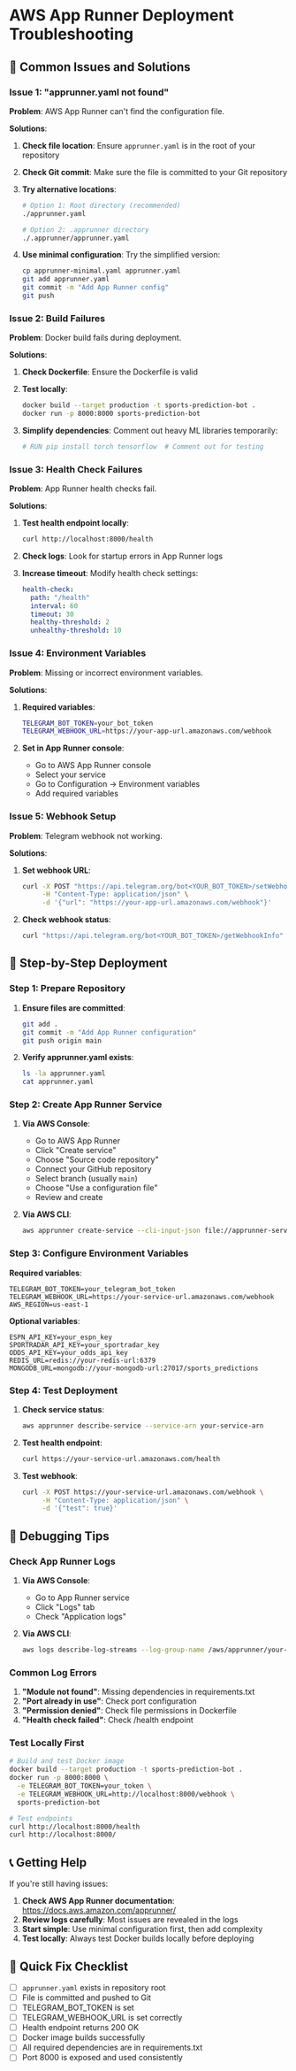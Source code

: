 # AWS App Runner Deployment Troubleshooting

## 🚨 Common Issues and Solutions

### Issue 1: "apprunner.yaml not found"

**Problem**: AWS App Runner can't find the configuration file.

**Solutions**:

1. **Check file location**: Ensure `apprunner.yaml` is in the root of your repository
2. **Check Git commit**: Make sure the file is committed to your Git repository
3. **Try alternative locations**:
   ```bash
   # Option 1: Root directory (recommended)
   ./apprunner.yaml
   
   # Option 2: .apprunner directory
   ./.apprunner/apprunner.yaml
   ```

4. **Use minimal configuration**: Try the simplified version:
   ```bash
   cp apprunner-minimal.yaml apprunner.yaml
   git add apprunner.yaml
   git commit -m "Add App Runner config"
   git push
   ```

### Issue 2: Build Failures

**Problem**: Docker build fails during deployment.

**Solutions**:

1. **Check Dockerfile**: Ensure the Dockerfile is valid
2. **Test locally**:
   ```bash
   docker build --target production -t sports-prediction-bot .
   docker run -p 8000:8000 sports-prediction-bot
   ```

3. **Simplify dependencies**: Comment out heavy ML libraries temporarily:
   ```dockerfile
   # RUN pip install torch tensorflow  # Comment out for testing
   ```

### Issue 3: Health Check Failures

**Problem**: App Runner health checks fail.

**Solutions**:

1. **Test health endpoint locally**:
   ```bash
   curl http://localhost:8000/health
   ```

2. **Check logs**: Look for startup errors in App Runner logs

3. **Increase timeout**: Modify health check settings:
   ```yaml
   health-check:
     path: "/health"
     interval: 60
     timeout: 30
     healthy-threshold: 2
     unhealthy-threshold: 10
   ```

### Issue 4: Environment Variables

**Problem**: Missing or incorrect environment variables.

**Solutions**:

1. **Required variables**:
   ```bash
   TELEGRAM_BOT_TOKEN=your_bot_token
   TELEGRAM_WEBHOOK_URL=https://your-app-url.amazonaws.com/webhook
   ```

2. **Set in App Runner console**:
   - Go to AWS App Runner console
   - Select your service
   - Go to Configuration → Environment variables
   - Add required variables

### Issue 5: Webhook Setup

**Problem**: Telegram webhook not working.

**Solutions**:

1. **Set webhook URL**:
   ```bash
   curl -X POST "https://api.telegram.org/bot<YOUR_BOT_TOKEN>/setWebhook" \
        -H "Content-Type: application/json" \
        -d '{"url": "https://your-app-url.amazonaws.com/webhook"}'
   ```

2. **Check webhook status**:
   ```bash
   curl "https://api.telegram.org/bot<YOUR_BOT_TOKEN>/getWebhookInfo"
   ```

## 🔧 Step-by-Step Deployment

### Step 1: Prepare Repository

1. **Ensure files are committed**:
   ```bash
   git add .
   git commit -m "Add App Runner configuration"
   git push origin main
   ```

2. **Verify apprunner.yaml exists**:
   ```bash
   ls -la apprunner.yaml
   cat apprunner.yaml
   ```

### Step 2: Create App Runner Service

1. **Via AWS Console**:
   - Go to AWS App Runner
   - Click "Create service"
   - Choose "Source code repository"
   - Connect your GitHub repository
   - Select branch (usually `main`)
   - Choose "Use a configuration file"
   - Review and create

2. **Via AWS CLI**:
   ```bash
   aws apprunner create-service --cli-input-json file://apprunner-service.json
   ```

### Step 3: Configure Environment Variables

**Required variables**:
```
TELEGRAM_BOT_TOKEN=your_telegram_bot_token
TELEGRAM_WEBHOOK_URL=https://your-service-url.amazonaws.com/webhook
AWS_REGION=us-east-1
```

**Optional variables**:
```
ESPN_API_KEY=your_espn_key
SPORTRADAR_API_KEY=your_sportradar_key
ODDS_API_KEY=your_odds_api_key
REDIS_URL=redis://your-redis-url:6379
MONGODB_URL=mongodb://your-mongodb-url:27017/sports_predictions
```

### Step 4: Test Deployment

1. **Check service status**:
   ```bash
   aws apprunner describe-service --service-arn your-service-arn
   ```

2. **Test health endpoint**:
   ```bash
   curl https://your-service-url.amazonaws.com/health
   ```

3. **Test webhook**:
   ```bash
   curl -X POST https://your-service-url.amazonaws.com/webhook \
        -H "Content-Type: application/json" \
        -d '{"test": true}'
   ```

## 🐛 Debugging Tips

### Check App Runner Logs

1. **Via AWS Console**:
   - Go to App Runner service
   - Click "Logs" tab
   - Check "Application logs"

2. **Via AWS CLI**:
   ```bash
   aws logs describe-log-streams --log-group-name /aws/apprunner/your-service-name
   ```

### Common Log Errors

1. **"Module not found"**: Missing dependencies in requirements.txt
2. **"Port already in use"**: Check port configuration
3. **"Permission denied"**: Check file permissions in Dockerfile
4. **"Health check failed"**: Check /health endpoint

### Test Locally First

```bash
# Build and test Docker image
docker build --target production -t sports-prediction-bot .
docker run -p 8000:8000 \
  -e TELEGRAM_BOT_TOKEN=your_token \
  -e TELEGRAM_WEBHOOK_URL=http://localhost:8000/webhook \
  sports-prediction-bot

# Test endpoints
curl http://localhost:8000/health
curl http://localhost:8000/
```

## 📞 Getting Help

If you're still having issues:

1. **Check AWS App Runner documentation**: https://docs.aws.amazon.com/apprunner/
2. **Review logs carefully**: Most issues are revealed in the logs
3. **Start simple**: Use minimal configuration first, then add complexity
4. **Test locally**: Always test Docker builds locally before deploying

## 🎯 Quick Fix Checklist

- [ ] `apprunner.yaml` exists in repository root
- [ ] File is committed and pushed to Git
- [ ] TELEGRAM_BOT_TOKEN is set
- [ ] TELEGRAM_WEBHOOK_URL is set correctly
- [ ] Health endpoint returns 200 OK
- [ ] Docker image builds successfully
- [ ] All required dependencies are in requirements.txt
- [ ] Port 8000 is exposed and used consistently
